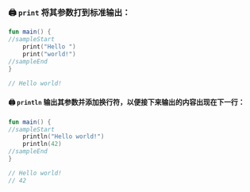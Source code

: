 ### 🖨️ <code>print</code> 将其参数打到标准输出：

```kotlin
fun main() {
//sampleStart
    print("Hello ")
    print("world!")
//sampleEnd
}

// Hello world!
```

#### 🖨️ <code>println</code> 输出其参数并添加换行符，以便接下来输出的内容出现在下一行：

```kotlin
fun main() {
//sampleStart
    println("Hello world!")
    println(42)
//sampleEnd
}

// Hello world!
// 42
```